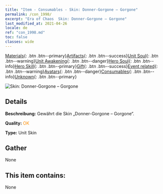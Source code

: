 ```yaml
---
title: "Item - Consumables - Skin: Donner-Gorgone – Gorgone"
permalink: /con_1998/
excerpt: "Era of Chaos  Skin: Donner-Gorgone – Gorgone"
last_modified_at: 2021-04-26
locale: de
ref: "con_1998.md"
toc: false
classes: wide
---
```

 [Materials](/ItemsDE/){: .btn .btn--primary}[Artifacts](/ItemsDE/Artifacts/){: .btn .btn--success}[Unit Soul](/ItemsDE/UnitSoul/){: .btn .btn--warning}[Unit Awakening](/ItemsDE/UnitAwakening/){: .btn .btn--danger}[Hero Soul](/ItemsDE/HeroSoul/){: .btn .btn--info}[Hero Skill](/ItemsDE/HeroSkill/){: .btn .btn--primary}[Gift](/ItemsDE/Gift/){: .btn .btn--success}[Event related](/ItemsDE/Events/){: .btn .btn--warning}[Avatars](/ItemsDE/Avatars/){: .btn .btn--danger}[Consumables](/ItemsDE/Consumables/){: .btn .btn--info}[Unknown](/ItemsDE/Unknown/){: .btn .btn--primary}

 ![Skin: Donner-Gorgone – Gorgone](/images/u/ti_manniupifu.jpg)

## Details
 **Beschreibung:** Gewährt die Skin „Donner-Gorgone – Gorgone“.

 **Quality:** <span style="color: #FF8C00">OK</span>

 **Type:** Unit Skin

## Gather

  None

## This item contains:

  None

